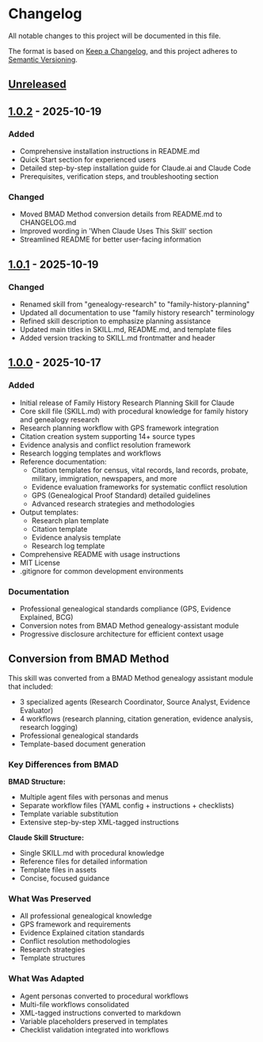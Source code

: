# Changelog

All notable changes to this project will be documented in this file.

The format is based on [Keep a Changelog](https://keepachangelog.com/en/1.0.0/),
and this project adheres to [Semantic Versioning](https://semver.org/spec/v2.0.0.html).

## [Unreleased]

## [1.0.2] - 2025-10-19

### Added
- Comprehensive installation instructions in README.md
- Quick Start section for experienced users
- Detailed step-by-step installation guide for Claude.ai and Claude Code
- Prerequisites, verification steps, and troubleshooting section

### Changed
- Moved BMAD Method conversion details from README.md to CHANGELOG.md
- Improved wording in 'When Claude Uses This Skill' section
- Streamlined README for better user-facing information

## [1.0.1] - 2025-10-19

### Changed
- Renamed skill from "genealogy-research" to "family-history-planning"
- Updated all documentation to use "family history research" terminology
- Refined skill description to emphasize planning assistance
- Updated main titles in SKILL.md, README.md, and template files
- Added version tracking to SKILL.md frontmatter and header

## [1.0.0] - 2025-10-17

### Added
- Initial release of Family History Research Planning Skill for Claude
- Core skill file (SKILL.md) with procedural knowledge for family history and genealogy research
- Research planning workflow with GPS framework integration
- Citation creation system supporting 14+ source types
- Evidence analysis and conflict resolution framework
- Research logging templates and workflows
- Reference documentation:
  - Citation templates for census, vital records, land records, probate, military, immigration, newspapers, and more
  - Evidence evaluation frameworks for systematic conflict resolution
  - GPS (Genealogical Proof Standard) detailed guidelines
  - Advanced research strategies and methodologies
- Output templates:
  - Research plan template
  - Citation template
  - Evidence analysis template
  - Research log template
- Comprehensive README with usage instructions
- MIT License
- .gitignore for common development environments

### Documentation
- Professional genealogical standards compliance (GPS, Evidence Explained, BCG)
- Conversion notes from BMAD Method genealogy-assistant module
- Progressive disclosure architecture for efficient context usage

## Conversion from BMAD Method

This skill was converted from a BMAD Method genealogy assistant module that included:
- 3 specialized agents (Research Coordinator, Source Analyst, Evidence Evaluator)
- 4 workflows (research planning, citation generation, evidence analysis, research logging)
- Professional genealogical standards
- Template-based document generation

### Key Differences from BMAD

**BMAD Structure:**
- Multiple agent files with personas and menus
- Separate workflow files (YAML config + instructions + checklists)
- Template variable substitution
- Extensive step-by-step XML-tagged instructions

**Claude Skill Structure:**
- Single SKILL.md with procedural knowledge
- Reference files for detailed information
- Template files in assets
- Concise, focused guidance

### What Was Preserved
- All professional genealogical knowledge
- GPS framework and requirements
- Evidence Explained citation standards
- Conflict resolution methodologies
- Research strategies
- Template structures

### What Was Adapted
- Agent personas converted to procedural workflows
- Multi-file workflows consolidated
- XML-tagged instructions converted to markdown
- Variable placeholders preserved in templates
- Checklist validation integrated into workflows


[Unreleased]: https://github.com/yourusername/genealogy-research-skill/compare/v1.0.2...HEAD
[1.0.2]: https://github.com/yourusername/genealogy-research-skill/compare/v1.0.1...v1.0.2
[1.0.1]: https://github.com/yourusername/genealogy-research-skill/compare/v1.0.0...v1.0.1
[1.0.0]: https://github.com/yourusername/genealogy-research-skill/releases/tag/v1.0.0
